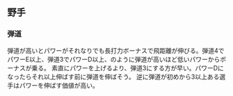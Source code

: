 ## 野手

### 弾道

弾道が高いとパワーがそれなりでも長打力ボーナスで飛距離が伸びる。弾道4でパワーE以上、弾道3でパワーD以上、のように弾道が高いほど低いパワーからボーナスが乗る。
素直にパワーを上げるより、弾道3にする方が早い。パワーDになったらそれ以上伸ばす前に弾道を伸ばそう。
逆に弾道が初めから3以上ある選手はパワーを伸ばす価値が高い。
